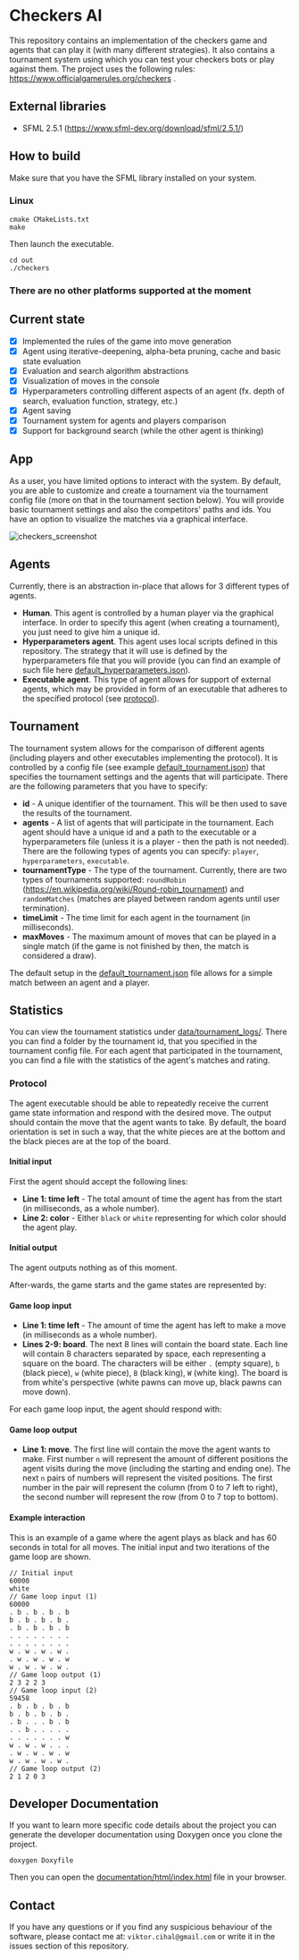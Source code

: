# Checkers AI
This repository contains an implementation of the checkers game and agents that can play it (with many different strategies).
It also contains a tournament system using which you can test your checkers bots or play against them.
The project uses the following rules: https://www.officialgamerules.org/checkers .

## External libraries
- SFML 2.5.1 (https://www.sfml-dev.org/download/sfml/2.5.1/)

## How to build
Make sure that you have the SFML library installed on your system.
### Linux
```
cmake CMakeLists.txt
make
```
Then launch the executable.
```
cd out
./checkers
```
### There are no other platforms supported at the moment

## Current state
- [x] Implemented the rules of the game into move generation
- [x] Agent using iterative-deepening, alpha-beta pruning, cache and basic state evaluation
- [x] Evaluation and search algorithm abstractions
- [x] Visualization of moves in the console
- [x] Hyperparameters controlling different aspects of an agent (fx. depth of search, evaluation function, strategy, etc.)
- [x] Agent saving
- [x] Tournament system for agents and players comparison
- [x] Support for background search (while the other agent is thinking) 

## App
As a user, you have limited options to interact with the system. By default, you are
able to customize and create a tournament via the tournament config file (more on that in the tournament section below). 
You will provide basic tournament settings and also the competitors' paths and ids.
You have an option to visualize the matches via a graphical interface. 

![checkers_screenshot](https://github.com/Reblexis/checkers/assets/80317928/e26bcf98-468c-4bcc-bea5-31ff1b0795f6)


## Agents
Currently, there is an abstraction in-place that allows for 3 different types of agents.
- **Human**. This agent is controlled by a human player via the graphical interface. In order to specify this agent (when creating a tournament), you just need to give him a unique id.
- **Hyperparameters agent**. This agent uses local scripts defined in this repository. The strategy that it will use is defined by the hyperparameters file that you will provide (you can find an example of such file here [default_hyperparameters.json](../data/default_hyperparameters.json)).
- **Executable agent**. This type of agent allows for support of external agents, which may be provided in form of an executable that adheres to the specified protocol (see [protocol](#protocol)).


## Tournament
The tournament system allows for the comparison of different agents (including players and other executables implementing the protocol).
It is controlled by a config file (see example [default_tournament.json](data/default_tournament.json)) that specifies the tournament settings and the agents that will participate.
There are the following parameters that you have to specify:
- **id** - A unique identifier of the tournament. This will be then used to save the results of the tournament.
- **agents** - A list of agents that will participate in the tournament. Each agent should have a unique id and a path to the executable or a hyperparameters file (unless it is a player - then the path is not needed). There are the following types of agents you can specify: `player`, `hyperparameters`, `executable`.
- **tournamentType** - The type of the tournament. Currently, there are two types of tournaments supported: `roundRobin` (https://en.wikipedia.org/wiki/Round-robin_tournament) and `randomMatches` (matches are played between random agents until user termination).
- **timeLimit** - The time limit for each agent in the tournament (in milliseconds).
- **maxMoves** - The maximum amount of moves that can be played in a single match (if the game is not finished by then, the match is considered a draw).

The default setup in the [default_tournament.json](data/default_tournament.json) file allows for a simple match between an agent and a player.

## Statistics
You can view the tournament statistics under [data/tournament_logs/](data/tournament_logs/).
There you can find a folder by the tournament id, that you specified in the tournament config file. For each agent that participated in the tournament, you can find a file with the statistics of the agent's matches and rating.

### Protocol
The agent executable should be able to repeatedly receive the current game state information and respond with the desired move.
The output should contain the move that the agent wants to take.
By default, the board orientation is set in such a way, that the white pieces are at the bottom and the black pieces are at the top of the board.

#### Initial input
First the agent should accept the following lines:
- **Line 1: time left** - The total amount of time the agent has from the start (in milliseconds, as a whole number).
- **Line 2: color** - Either `black` or `white` representing for which color should the agent play.

#### Initial output
The agent outputs nothing as of this moment.

After-wards, the game starts and the game states are represented by:
#### Game loop input
- **Line 1: time left** - The amount of time the agent has left to make a move (in milliseconds as a whole number).
- **Lines 2-9: board**. The next 8 lines will contain the board state. Each line will contain 8 characters separated by space, each representing
  a square on the board. The characters will be either `.` (empty square), `b` (black piece), `w` (white piece), `B` (black king), `W` (white king).
  The board is from white's perspective (white pawns can move up, black pawns can move down).

For each game loop input, the agent should respond with:
#### Game loop output
- **Line 1: move**. The first line will contain the move the agent wants to make.
  First number `n` will represent the amount of different positions the agent visits during the move (including the starting and ending one).
  The next `n` pairs of numbers will represent the visited positions. The first number in the pair will represent the column (from 0 to 7 left to right),
  the second number will represent the row (from 0 to 7 top to bottom).

#### Example interaction
This is an example of a game where the agent plays as black and has 60 seconds in total for all moves. The initial input and two iterations of the game loop are shown.
```
// Initial input
60000
white
// Game loop input (1)
60000
. b . b . b . b 
b . b . b . b . 
. b . b . b . b 
. . . . . . . . 
. . . . . . . . 
w . w . w . w . 
. w . w . w . w 
w . w . w . w . 
// Game loop output (1)
2 3 2 2 3
// Game loop input (2)
59458
. b . b . b . b
b . b . b . b .
. b . . . b . b
. . b . . . . .
. . . . . . . w
w . w . w . . .
. w . w . w . w
w . w . w . w .
// Game loop output (2)
2 1 2 0 3
```
## Developer Documentation
If you want to learn more specific code details about the project you can generate the developer documentation using Doxygen once you clone the project.
```
doxygen Doxyfile
```
Then you can open the [documentation/html/index.html](documentation/html/index.html) file in your browser.

## Contact
If you have any questions or if you find any suspicious behaviour of the software, please contact me at: `viktor.cihal@gmail.com` or write it in the issues section of this repository.

